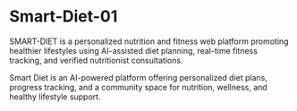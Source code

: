 # Smart-Diet-01
SMART-DIET is a personalized nutrition and fitness web platform promoting healthier lifestyles using AI-assisted diet planning, real-time fitness tracking, and verified nutritionist consultations.

Smart Diet is an AI-powered platform offering personalized diet plans, progress tracking, and a community space for nutrition, wellness, and healthy lifestyle support.
